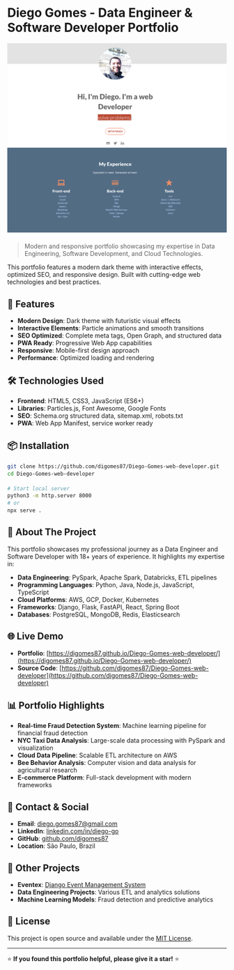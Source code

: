 # Diego Gomes - Data Engineer & Software Developer Portfolio

![Portfolio Preview](assets/images/portifolio.png)

> Modern and responsive portfolio showcasing my expertise in Data Engineering, Software Development, and Cloud Technologies.

This portfolio features a modern dark theme with interactive effects, optimized SEO, and responsive design. Built with cutting-edge web technologies and best practices.

## 🚀 Features

- **Modern Design**: Dark theme with futuristic visual effects
- **Interactive Elements**: Particle animations and smooth transitions
- **SEO Optimized**: Complete meta tags, Open Graph, and structured data
- **PWA Ready**: Progressive Web App capabilities
- **Responsive**: Mobile-first design approach
- **Performance**: Optimized loading and rendering

## 🛠️ Technologies Used

- **Frontend**: HTML5, CSS3, JavaScript (ES6+)
- **Libraries**: Particles.js, Font Awesome, Google Fonts
- **SEO**: Schema.org structured data, sitemap.xml, robots.txt
- **PWA**: Web App Manifest, service worker ready

## 📦 Installation

```bash
git clone https://github.com/digomes87/Diego-Gomes-web-developer.git
cd Diego-Gomes-web-developer

# Start local server
python3 -m http.server 8000
# or
npx serve .
```

## 🎯 About The Project

This portfolio showcases my professional journey as a Data Engineer and Software Developer with 18+ years of experience. It highlights my expertise in:

- **Data Engineering**: PySpark, Apache Spark, Databricks, ETL pipelines
- **Programming Languages**: Python, Java, Node.js, JavaScript, TypeScript
- **Cloud Platforms**: AWS, GCP, Docker, Kubernetes
- **Frameworks**: Django, Flask, FastAPI, React, Spring Boot
- **Databases**: PostgreSQL, MongoDB, Redis, Elasticsearch


## 🌐 Live Demo

- **Portfolio**: [https://digomes87.github.io/Diego-Gomes-web-developer/](https://digomes87.github.io/Diego-Gomes-web-developer/)
- **Source Code**: [https://github.com/digomes87/Diego-Gomes-web-developer](https://github.com/digomes87/Diego-Gomes-web-developer)

## 📊 Portfolio Highlights

- **Real-time Fraud Detection System**: Machine learning pipeline for financial fraud detection
- **NYC Taxi Data Analysis**: Large-scale data processing with PySpark and visualization
- **Cloud Data Pipeline**: Scalable ETL architecture on AWS
- **Bee Behavior Analysis**: Computer vision and data analysis for agricultural research
- **E-commerce Platform**: Full-stack development with modern frameworks

## 📱 Contact & Social

- **Email**: [diego.gomes87@gmail.com](mailto:diego.gomes87@gmail.com)
- **LinkedIn**: [linkedin.com/in/diego-go](https://linkedin.com/in/diego-go)
- **GitHub**: [github.com/digomes87](https://github.com/digomes87)
- **Location**: São Paulo, Brazil

## 🚀 Other Projects

- **Eventex**: [Django Event Management System](https://github.com/digomes87/wttd-eventex)
- **Data Engineering Projects**: Various ETL and analytics solutions
- **Machine Learning Models**: Fraud detection and predictive analytics

## 📄 License

This project is open source and available under the [MIT License](LICENSE).

---

⭐ **If you found this portfolio helpful, please give it a star!** ⭐
